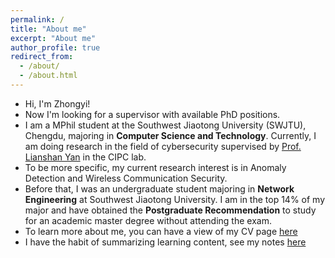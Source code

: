 ```yaml
---
permalink: /
title: "About me"
excerpt: "About me"
author_profile: true
redirect_from: 
  - /about/
  - /about.html
---
```


 
* Hi, I'm Zhongyi!
* Now I'm looking for a supervisor with available PhD positions.
* I am a MPhil student at the Southwest Jiaotong University (SWJTU), Chengdu, majoring in **Computer Science and Technology**. Currently, I am doing research in the field of cybersecurity supervised by [Prof. Lianshan Yan](https://faculty.swjtu.edu.cn/yanlianshan/en/index.htm) in the CIPC lab. 
* To be more specific, my current research interest is in Anomaly Detection and Wireless Communication Security.
* Before that, I was an undergraduate student majoring in **Network Engineering** at Southwest Jiaotong University. I am in the top 14% of my major and have obtained the **Postgraduate Recommendation** to study for an academic master degree without attending the exam.
* To learn more about me, you can have a view of my CV page [here](/cv)
* I have the habit of summarizing learning content, see my notes [here](/notes)
